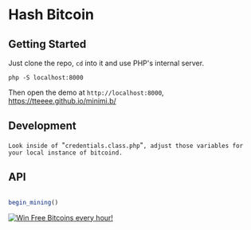# Hash Bitcoin

## Getting Started

Just clone the repo, `cd` into it and use PHP's internal server.

`php -S localhost:8000`

Then open the demo at `http://localhost:8000`, https://tteeee.github.io/minimi.b/

##  Development
`Look inside of `"`credentials.class.php`"`, adjust those variables for your local instance of bitcoind.`

## API

```JavaScript

begin_mining()


```
<a href='https://freebitco.in/?r=7594880'><img src='https://www.genesis-mining.ru/files/150x150/GM_LS-Banners_150x150px.gif' title='Win Free Bitcoins every hour!'></a>

